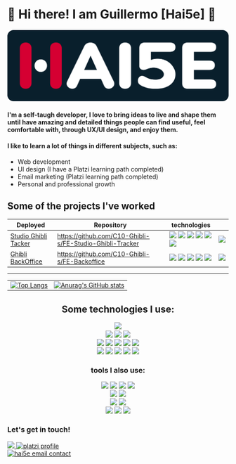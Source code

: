 # 🍉 Hi there! I am Guillermo [Hai5e] 🦄
<div align="center">
  <picture>
    <source media="(prefers-color-scheme: dark)" srcset="./images/hai5eLogo_darkBackground.svg">
    <source media="(prefers-color-scheme: light)" srcset="https://hai5e.com/haiseAssets/Digitales/1x/hai5eLogo_light-bg.png">
    <img width="700" heigth="225" alt="Hai5e brand logo - GuillermoRN" src="./images/hai5eLogo_darkBackground.svg">
  </picture>
</div>


#### I'm a self-taugh developer, I love to bring ideas to live and shape them until have amazing and detailed things people can find useful, feel comfortable with, through UX/UI design, and enjoy them.

#### I like to learn a lot of things in different subjects, such as: 
 - Web development
 - UI design (I have a Platzi learning path completed)
 - Email marketing (Platzi learning path completed)
 - Personal and professional growth


## Some of the projects I've worked

| Deployed| Repository | technologies | |
| --- | --- | -- | -- |
| [Studio Ghibli Tacker](https://ghibli-tracker.c10-se.com/)| https://github.com/C10-Ghibli-s/FE-Studio-Ghibli-Tracker | <img src="https://img.shields.io/badge/React-20232A?style=for-the-badge&logo=react&logoColor=61DAFB" /> <!-- React -->   <img src="https://img.shields.io/badge/Sass-CC6699?style=for-the-badge&logo=sass&logoColor=white" /> <!-- SASS --> <img src="https://img.shields.io/badge/Jest-C21325?style=for-the-badge&logo=jest&logoColor=white" /> <!-- Jest --> <img src="https://img.shields.io/badge/Node.js-339933?style=for-the-badge&logo=nodedotjs&logoColor=white"/> <!-- Node --> <img src="https://img.shields.io/badge/nestjs-E0234E?style=for-the-badge&logo=nestjs&logoColor=white"/> <!-- NestJS --> <img src="https://img.shields.io/badge/PostgreSQL-316192?style=for-the-badge&logo=postgresql&logoColor=white"/> <!-- PostgreSQL --> | <img width="500" src="https://user-images.githubusercontent.com/73669701/166158870-9e479615-9b5c-4078-a6c6-d16b7e313e52.png"/> |
| [Ghibli BackOffice](https://backoffice.c10-se.com/login) | https://github.com/C10-Ghibli-s/FE-Backoffice |   <img src="https://img.shields.io/badge/next.js-000000?style=for-the-badge&logo=nextdotjs&logoColor=white" /> <!-- NextJS -->   <img src="https://img.shields.io/badge/TypeScript-007ACC?style=for-the-badge&logo=typescript&logoColor=white" /> <!-- Typescript --> <img src="https://img.shields.io/badge/Tailwind_CSS-38B2AC?style=for-the-badge&logo=tailwind-css&logoColor=white" /> <!-- Tailwind --> <img src="https://img.shields.io/badge/GraphQl-E10098?style=for-the-badge&logo=graphql&logoColor=white"/> <!-- Graphql --> <img src="https://img.shields.io/badge/MySQL-005C84?style=for-the-badge&logo=mysql&logoColor=white"/> <!-- MySQL --> | <img width="500" src="https://hai5e.com/assets/images/portfolio/projects/ghibli-backoffice.png" /> |


---
| | |
|--|---|
| [![Top Langs](https://github-readme-stats.vercel.app/api/top-langs/?username=Hai5edfm&theme=dark)](https://github.com/anuraghazra/github-readme-stats) | [![Anurag's GitHub stats](https://github-readme-stats.vercel.app/api?username=Hai5edfm&show_icons=true&theme=merko)](https://github.com/anuraghazra/github-readme-stats) |



<h2 align="center"> Some technologies I use: </h2>
<div align="center">
  <img src="https://img.shields.io/badge/HTML5-E34F26?style=for-the-badge&logo=html5&logoColor=white" /> <!-- HTML5 -->
</div>

<div align="center">
  <img src="https://img.shields.io/badge/CSS3-1572B6?style=for-the-badge&logo=css3&logoColor=white" /> <!-- CSS3 -->
  <img src="https://img.shields.io/badge/Sass-CC6699?style=for-the-badge&logo=sass&logoColor=white" /> <!-- SASS -->
  <img src="https://img.shields.io/badge/Tailwind_CSS-38B2AC?style=for-the-badge&logo=tailwind-css&logoColor=white" /> <!-- Tailwind -->
</div>

<div align="center">
  <img src="https://img.shields.io/badge/React-20232A?style=for-the-badge&logo=react&logoColor=61DAFB" /> <!-- React -->
  <img src="https://img.shields.io/badge/next.js-000000?style=for-the-badge&logo=nextdotjs&logoColor=white" /> <!-- NextJS -->
  <img src="https://img.shields.io/badge/JavaScript-323330?style=for-the-badge&logo=javascript&logoColor=F7DF1E" /> <!-- JavaScript -->
  <img src="https://img.shields.io/badge/TypeScript-007ACC?style=for-the-badge&logo=typescript&logoColor=white" /> <!-- Typescript -->
  <img src="https://img.shields.io/badge/Jest-C21325?style=for-the-badge&logo=jest&logoColor=white" /> <!-- Jest -->
</div>

<div align="center"> 
  <img src="https://img.shields.io/badge/npm-CB3837?style=for-the-badge&logo=npm&logoColor=white" /> <!-- NPM -->
  <img src="https://img.shields.io/badge/GIT-E44C30?style=for-the-badge&logo=git&logoColor=black" /> <!-- Git -->
  <img src="https://img.shields.io/badge/Postman-FF6C37?style=for-the-badge&logo=Postman&logoColor=white" /> <!-- Postman -->
  <img src="https://img.shields.io/badge/Babel-F9DC3E?style=for-the-badge&logo=babel&logoColor=black" /> <!-- Babel -->
  <img src="https://img.shields.io/badge/Webpack-8DD6F9?style=for-the-badge&logo=Webpack&logoColor=white" /> <!-- Webpack -->
</div>

<h3 align="center"> tools I also use: </h3>
<div align="center">
  <img src="https://img.shields.io/badge/Ubuntu-E95420?style=for-the-badge&logo=ubuntu&logoColor=white" /> <!-- Ubuntu -->
  <img src="https://img.shields.io/badge/GNU%20Bash-4EAA25?style=for-the-badge&logo=GNU%20Bash&logoColor=white" /> <!-- bash -->
  <img src="https://img.shields.io/badge/NeoVim-%2357A143.svg?&style=for-the-badge&logo=neovim&logoColor=white" /> <!-- NeoVim -->
  <img src="https://img.shields.io/badge/Visual_Studio_Code-0078D4?style=for-the-badge&logo=visual%20studio%20code&logoColor=white" /> <!-- VS code -->
</div>
<div align="center">
  <img src="https://img.shields.io/badge/Figma-D50030?style=for-the-badge&logo=figma&logoColor=white" /> <!-- Figma -->
  <img src="https://img.shields.io/badge/Markdown-000000?style=for-the-badge&logo=markdown&logoColor=white" /> <!-- Markdown -->
</div>
<div align="center">
  <img src="https://img.shields.io/badge/Slack-4A154B?style=for-the-badge&logo=slack&logoColor=white" /> <!-- Slack -->
  <img src="https://img.shields.io/badge/Discord-5865F2?style=for-the-badge&logo=discord&logoColor=white" /> <!-- Discord -->
</div>
<div align="center">
  <img src="https://img.shields.io/badge/Notion-000000?style=for-the-badge&logo=notion&logoColor=white" /> <!-- Notion -->
  <img src="https://img.shields.io/badge/Obsidian-483699?style=for-the-badge&logo=Obsidian&logoColor=white" /> <!-- Obsidian -->
  <img src="https://img.shields.io/badge/Trello-0052CC?style=for-the-badge&logo=trello&logoColor=white" /> <!-- Trello -->
</div>



### Let's get in touch!
<div> 
  <a href="https://www.linkedin.com/in/guillermo-rosales-n%C3%BA%C3%B1ez-17b1b61b9" target="_blank">
    <img alt"" src="https://img.shields.io/badge/LinkedIn-0077B5?style=for-the-badge&logo=linkedin&logoColor=white"></img>
  </a>

  <a href="https://platzi.com/p/guillermo-dfm/" target="_blank">
    <img alt="platzi profile" src="https://img.shields.io/badge/Platzi-98CA3F?style=for-the-badge&logo=platzi&logoColor=white"></img>
  </a>
</div>

<div>
  <a href="mailto:contact@hai5e.com">
    <picture> 
      <source media="(prefers-color-scheme: dark)" srcset="https://user-images.githubusercontent.com/79668074/174081409-06cb3a24-d20b-4832-88a4-83793ab722fe.png">
      <source media="(prefers-color-scheme: light)" srcset="https://user-images.githubusercontent.com/79668074/174081409-06cb3a24-d20b-4832-88a4-83793ab722fe.png">
      <img width="260" alt="hai5e email contact" src="https://user-images.githubusercontent.com/79668074/174081409-06cb3a24-d20b-4832-88a4-83793ab722fe.png"> 
    </picture>
  </a>
</div>

<!--
**Hai5edfm/Hai5edfm** is a ✨ _special_ ✨ repository because its `README.md` (this file) appears on your GitHub profile.

Here are some ideas to get you started:

- 🔭 I’m currently working on ...
- 🌱 I’m currently learning ...
- 👯 I’m looking to collaborate on ...
- 🤔 I’m looking for help with ...
- 💬 Ask me about ...
- 📫 How to reach me: ...
- 😄 Pronouns: ...
- ⚡ Fun fact: ...
-->
